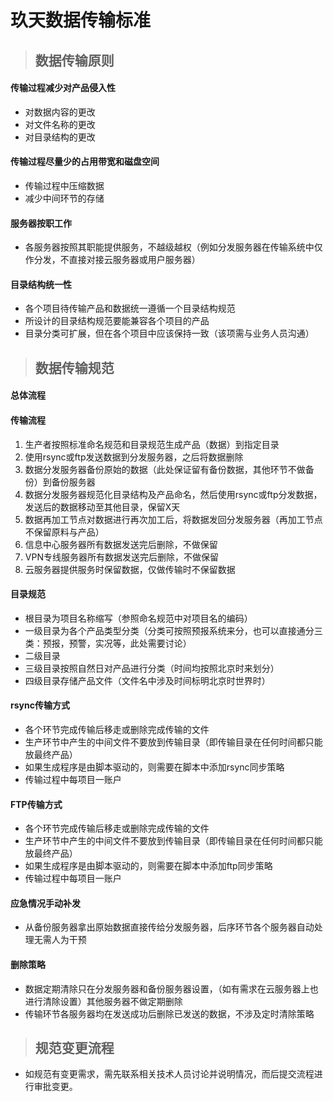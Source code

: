 # 玖天数据传输标准 #
>## 数据传输原则 ##

#### 传输过程减少对产品侵入性 ####
* 对数据内容的更改
* 对文件名称的更改
* 对目录结构的更改

#### 传输过程尽量少的占用带宽和磁盘空间 ####
* 传输过程中压缩数据
* 减少中间环节的存储

#### 服务器按职工作 ####
* 各服务器按照其职能提供服务，不越级越权（例如分发服务器在传输系统中仅作分发，不直接对接云服务器或用户服务器）

#### 目录结构统一性 ####
* 各个项目待传输产品和数据统一遵循一个目录结构规范
* 所设计的目录结构规范要能兼容各个项目的产品
* 目录分类可扩展，但在各个项目中应该保持一致（该项需与业务人员沟通）

>## 数据传输规范 ##

#### 总体流程 ####


#### 传输流程 ####
1. 生产者按照标准命名规范和目录规范生成产品（数据）到指定目录
2. 使用rsync或ftp发送数据到分发服务器，之后将数据删除
3. 数据分发服务器备份原始的数据（此处保证留有备份数据，其他环节不做备份）到备份服务器
4. 数据分发服务器规范化目录结构及产品命名，然后使用rsync或ftp分发数据，发送后的数据移动至其他目录，保留X天
5. 数据再加工节点对数据进行再次加工后，将数据发回分发服务器（再加工节点不保留原料与产品）
6. 信息中心服务器所有数据发送完后删除，不做保留
7. VPN专线服务器所有数据发送完后删除，不做保留
8. 云服务器提供服务时保留数据，仅做传输时不保留数据

#### 目录规范 ####
* 根目录为项目名称缩写（参照命名规范中对项目名的编码）
* 一级目录为各个产品类型分类（分类可按照预报系统来分，也可以直接通分三类：预报，预警，实况等，此处需要讨论）
* 二级目录
* 三级目录按照自然日对产品进行分类（时间均按照北京时来划分）
* 四级目录存储产品文件（文件名中涉及时间标明北京时世界时）

#### rsync传输方式 ####
* 各个环节完成传输后移走或删除完成传输的文件
* 生产环节中产生的中间文件不要放到传输目录（即传输目录在任何时间都只能放最终产品）
* 如果生成程序是由脚本驱动的，则需要在脚本中添加rsync同步策略
* 传输过程中每项目一账户

#### FTP传输方式 ####
* 各个环节完成传输后移走或删除完成传输的文件
* 生产环节中产生的中间文件不要放到传输目录（即传输目录在任何时间都只能放最终产品）
* 如果生成程序是由脚本驱动的，则需要在脚本中添加ftp同步策略
* 传输过程中每项目一账户

#### 应急情况手动补发 ####
* 从备份服务器拿出原始数据直接传给分发服务器，后序环节各个服务器自动处理无需人为干预

#### 删除策略 ####
* 数据定期清除只在分发服务器和备份服务器设置，（如有需求在云服务器上也进行清除设置）其他服务器不做定期删除
* 传输环节各服务器均在发送成功后删除已发送的数据，不涉及定时清除策略

>## 规范变更流程 ##

* 如规范有变更需求，需先联系相关技术人员讨论并说明情况，而后提交流程进行审批变更。
